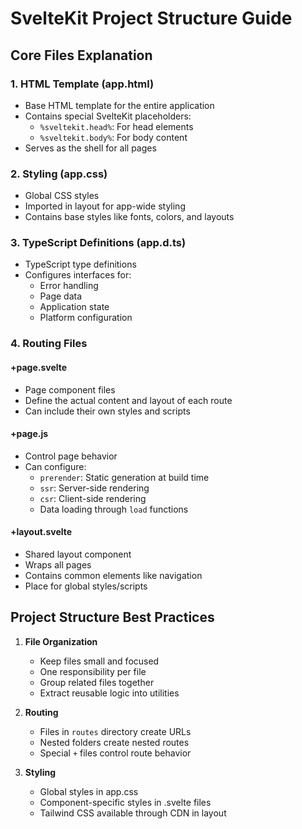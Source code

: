 # SvelteKit Project Structure Guide

## Core Files Explanation

### 1. HTML Template (app.html)

- Base HTML template for the entire application
- Contains special SvelteKit placeholders:
  - `%sveltekit.head%`: For head elements
  - `%sveltekit.body%`: For body content
- Serves as the shell for all pages

### 2. Styling (app.css)

- Global CSS styles
- Imported in layout for app-wide styling
- Contains base styles like fonts, colors, and layouts

### 3. TypeScript Definitions (app.d.ts)

- TypeScript type definitions
- Configures interfaces for:
  - Error handling
  - Page data
  - Application state
  - Platform configuration

### 4. Routing Files

#### +page.svelte

- Page component files
- Define the actual content and layout of each route
- Can include their own styles and scripts

#### +page.js

- Control page behavior
- Can configure:
  - `prerender`: Static generation at build time
  - `ssr`: Server-side rendering
  - `csr`: Client-side rendering
  - Data loading through `load` functions

#### +layout.svelte

- Shared layout component
- Wraps all pages
- Contains common elements like navigation
- Place for global styles/scripts

## Project Structure Best Practices

1. **File Organization**

   - Keep files small and focused
   - One responsibility per file
   - Group related files together
   - Extract reusable logic into utilities

2. **Routing**

   - Files in `routes` directory create URLs
   - Nested folders create nested routes
   - Special `+` files control route behavior

3. **Styling**
   - Global styles in app.css
   - Component-specific styles in .svelte files
   - Tailwind CSS available through CDN in layout
